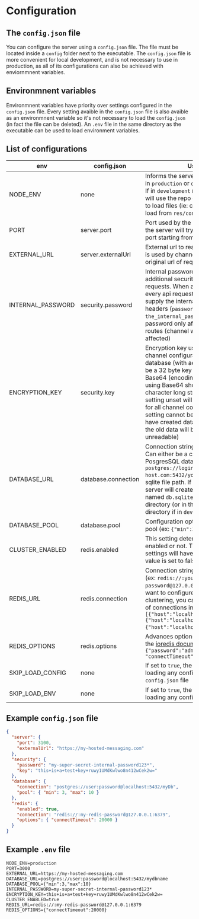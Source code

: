 # Configuration

## The `config.json` file

You can configure the server using a `config.json` file. The file must be located inside a `config` folder next to the executable. The `config.json` file is more convenient for local development, and is not necessary to use in production, as all of its configurations can also be achieved with enviornmnent variables.

## Environmnent variables

Environmnent variables have priority over settings configured in the `config.json` file. Every setting avaible in the `config.json` file is also avaible as an environmnent variable so it's not necessary to load the `config.json` (in fact the file can be deleted). An `.env` file in the same directory as the executable can be used to load environment variables.

## List of configurations

| env               | config.json         | Usage                                                                                                                                                                                                                                                                                                                                                                                                                         |
| ----------------- | ------------------- | ----------------------------------------------------------------------------------------------------------------------------------------------------------------------------------------------------------------------------------------------------------------------------------------------------------------------------------------------------------------------------------------------------------------------------- |
| NODE_ENV          | none                | Informs the server that it is running in `production` or `development` mode. If in `development` mode, the server will use the repo directory structure to load files (ie: config.json will be load from `res/config.json`)                                                                                                                                                                                                   |
| PORT              | server.port         | Port used by the server. If not set, the server will try to find a unused port starting from 3100                                                                                                                                                                                                                                                                                                                             |
| EXTERNAL_URL      | server.externalUrl  | External url to reach the server. This is used by channels to determine to original url of requests for validation                                                                                                                                                                                                                                                                                                            |
| INTERNAL_PASSWORD | security.password   | Internal password to add an additional security requirement to requests. When a password is set, every api request to the server must supply the internal password in their headers (`password`: `the_internal_password`). The internal password only affects the `/api` routes (channel webhooks are not affected)                                                                                                           |
| ENCRYPTION_KEY    | security.key        | Encryption key used to encrypt channel configurations in the database (with aes-256). This must be a 32 byte key encoded using Base64 (encoding a 32 byte key using Base64 should result in a 44 character long string). Leaving this setting unset will disable encryption for all channel configurations. This setting cannot be changed once you have created data using this key (as the old data will become unreadable) |
| DATABASE_URL      | database.connection | Connection string to the database. Can either be a connection to a PosgresSQL database (ex: `postgres://login:password@your-db-host.com:5432/your-db-name`) or a sqlite file path. If left unset, the server will create an sqlite database named `db.sqlite` in the `data` directory (or in the `dist/data` directory if in `development` mode)                                                                              |
| DATABASE_POOL     | database.pool       | Configuration option for connection pool (ex: `{"min":3,"max":10}`)                                                                                                                                                                                                                                                                                                                                                           |
| CLUSTER_ENABLED   | redis.enabled       | This setting determines if redis is enabled or not. The other redis settings will have no effect if this value is set to false                                                                                                                                                                                                                                                                                                |
| REDIS_URL         | redis.connection    | Connection string to a redis instance (ex: `redis://:your-password@127.0.0.1:6379`). If you want to configure redis for clustering, you can supply an array of connections instead (ex: `[{"host":"localhost","port":7004},{"host":"localhost","port":7001},{"host":"localhost","port":7002}]`)                                                                                                                               |
| REDIS_OPTIONS     | redis.options       | Advances options for redis. Refer to the [ioredis documentation](https://github.com/luin/ioredis/blob/master/API.md) (ex: `{"password":"admin123", "connectTimeout": 20000})`                                                                                                                                                                                                                                                 |
| SKIP_LOAD_CONFIG  | none                | If set to `true`, the server will skip loading any config from the `config.json` file                                                                                                                                                                                                                                                                                                                                         |
| SKIP_LOAD_ENV     | none                | If set to `true`, the server will skip loading any config from the `.env` file                                                                                                                                                                                                                                                                                                                                                |

## Example `config.json` file

```json
{
  "server": {
    "port": 3100,
    "externalUrl": "https://my-hosted-messaging.com"
  },
  "security": {
    "password": "my-super-secret-internal-password123*",
    "key": "this+is+a+test+key+ruwy1UMdKwlwo8n412wCek2w="
  },
  "database": {
    "connection": "postgres://user:password@localhost:5432/myDb",
    "pool": { "min": 3, "max": 10 }
  },
  "redis": {
    "enabled": true,
    "connection": "redis://:my-redis-password@127.0.0.1:6379",
    "options": { "connectTimeout": 20000 }
  }
}
```

## Example `.env` file

```
NODE_ENV=production
PORT=3000
EXTERNAL_URL=https://my-hosted-messaging.com
DATABASE_URL=postgres://user:password@localhost:5432/mydbname
DATABASE_POOL={"min":3,"max":10}
INTERNAL_PASSWORD=my-super-secret-internal-password123*
ENCRYPTION_KEY=this+is+a+test+key+ruwy1UMdKwlwo8n412wCek2w=
CLUSTER_ENABLED=true
REDIS_URL=redis://:my-redis-password@127.0.0.1:6379
REDIS_OPTIONS={"connectTimeout":20000}
```
